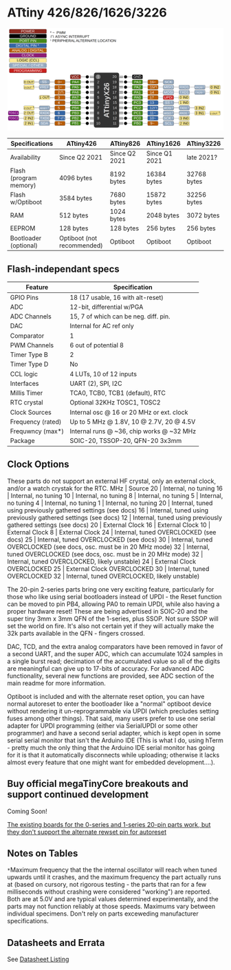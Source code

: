 # ATtiny 426/826/1626/3226
![x26 Pin Mapping](ATtiny_x26.gif "Arduino Pin Mapping for ATtiny x26")

 Specifications       |    ATtiny426   |   ATtiny826   |   ATtiny1626  |  ATtiny3226   |
----------------------|----------------|---------------|---------------|---------------|
Availability          |  Since Q2 2021 | Since Q2 2021 | Since Q1 2021 |    late 2021? |
Flash (program memory)|     4096 bytes |    8192 bytes |   16384 bytes |   32768 bytes |
Flash w/Optiboot      |     3584 bytes |    7680 bytes |   15872 bytes |   32256 bytes |
RAM                   |      512 bytes |    1024 bytes |    2048 bytes |    3072 bytes |
EEPROM                |      128 bytes |     128 bytes |     256 bytes |     256 bytes |
Bootloader (optional) | Optiboot (not recommended) | Optiboot | Optiboot |    Optiboot |

## Flash-independant specs

Feature               |             Specification                   |
----------------------|---------------------------------------------|
GPIO Pins             |           18 (17 usable, 16 with alt-reset) |
ADC                   |                  12-bit, differential w/PGA |
ADC Channels          |      15, 7 of which  can be neg. diff. pin. |
DAC                   |                    Internal for AC ref only |
Comparator            |                                           1 |
PWM Channels          |                        6 out of potential 8 |
Timer Type B          |                                           2 |
Timer Type D          |                                          No |
CCL logic             |                     4 LUTs, 10 of 12 inputs |
Interfaces            |                          UART (2), SPI, I2C |
Millis Timer          |             TCA0, TCB0, TCB1 (default), RTC |
RTC crystal           |                Optional  32KHz TOSC1, TOSC2 |
Clock Sources         |   Internal osc @ 16 or 20 MHz or ext. clock |
Frequency (rated)     |    Up to 5 MHz @ 1.8V, 10 @ 2.7V, 20 @ 4.5V |
Frequwncy (max*)      |   Internal runs @ ~36, chip works @ ~32 MHz |
Package               |             SOIC-20, TSSOP-20, QFN-20 3x3mm |

## Clock Options
These parts do not support an external HF crystal, only an external clock,  and/or a watch crystak for the RTC.
 MHz | Source
  20 | Internal, no tuning
  16 | Internal, no tuning
  10 | Internal, no tuning
   8 | Internal, no tuning
   5 | Internal, no tuning
   4 | Internal, no tuning
   1 | Internal, no tuning
  20 | Internal, tuned using previously gathered settings (see docs)
  16 | Internal, tuned using previously gathered settings (see docs)
  12 | Internal, tuned using previously gathered settings (see docs)
  20 | External Clock
  16 | External Clock
  10 | External Clock
   8 | External Clock
  24 | Internal, tuned OVERCLOCKED (see docs)
  25 | Internal, tuned OVERCLOCKED (see docs)
  30 | Internal, tuned OVERCLOCKED (see docs, osc. must be in 20 MHz mode)
  32 | Internal, tuned OVERCLOCKED (see docs, osc. must be in 20 MHz mode)
  32 | Internal, tuned OVERCLOCKED, likely unstable)
  24 | External Clock OVERCLOCKED
  25 | External Clock OVERCLOCKED
  30 | Internal, tuned  OVERCLOCKED
  32 | Internal, tuned  OVERCLOCKED, likely unstable)

The 20-pin 2-series parts bring one very exciting feature, particularly for those who like using serial bootloaders instead of UPDI - the Reset function can be moved to pin PB4, allowing PA0 to remain UPDI, while also having a proper hardware reset! These are being advertised in SOIC-20 and the super tiny 3mm x 3mm QFN of the 1-series, plus SSOP. Not sure SSOP will set the world on fire. It's also not certain yet if they will actually make the 32k parts available in the QFN - fingers crossed.

DAC, TCD, and the extra analog comparators have been removed in favor of a second UART, and the super ADC, which can accumulate 1024 samples in a single burst read; decimation of the accumulated value so all of the digits are meaningful can give up to 17-bits of accuracy. For advanced ADC functionality, several new functions are provided, see ADC section of the main readme for more information.

Optiboot is included and with the alternate reset option, you can have normal autoreset to enter the bootloader like a "normal" optiboot device without rendering it un-reprogrammable via UPDI (which precludes setting fuses among other things). That said, many users prefer to use one serial adapter for UPDI programming (either via SerialUPDI or some other programmer) and have a second serial adapter, which is kept open in some serial serial monitor that isn't the Arduino IDE (This is what I do, using hTerm - pretty much the only thing that the Arduino IDE serial monitor has going for it is that it automatically disconnects while uploading; otherwise it lacks almost every feature that one might want for embedded development....).

## Buy official megaTinyCore breakouts and support continued development
Coming Soon!

[The existing boards for the 0-series and 1-series 20-pin parts work, but they don't support the alternate rewset pin for autoreset](https://www.tindie.com/products/17614/)


## Notes on Tables
`*`Maximum frequency that the the internal oscillator will reach when tuned upwards until it crashes, and the maximum frequency the part actually runs at (based on cursory, not rigorous testing - the parts that ran for a few milliseconds without crashing were considered "working") are reported. Both are at 5.0V and are typical values determined experimentally, and the parts may not function reliably at those speeds. Maximums vary between individual specimens. Don't rely on parts exceweding manufacturer specifications.


## Datasheets and Errata
See [Datasheet Listing](Datasheets.md)
